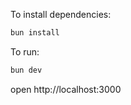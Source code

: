 To install dependencies:
```sh
bun install
```

To run:
```sh
bun dev
```

open http://localhost:3000
